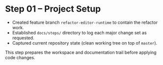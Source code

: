 # Step 01 – Project Setup

- Created feature branch `refactor-editor-runtime` to contain the refactor work.
- Established `docs/steps/` directory to log each major change set as requested.
- Captured current repository state (clean working tree on top of `master`).

This step prepares the workspace and documentation trail before applying code changes.

